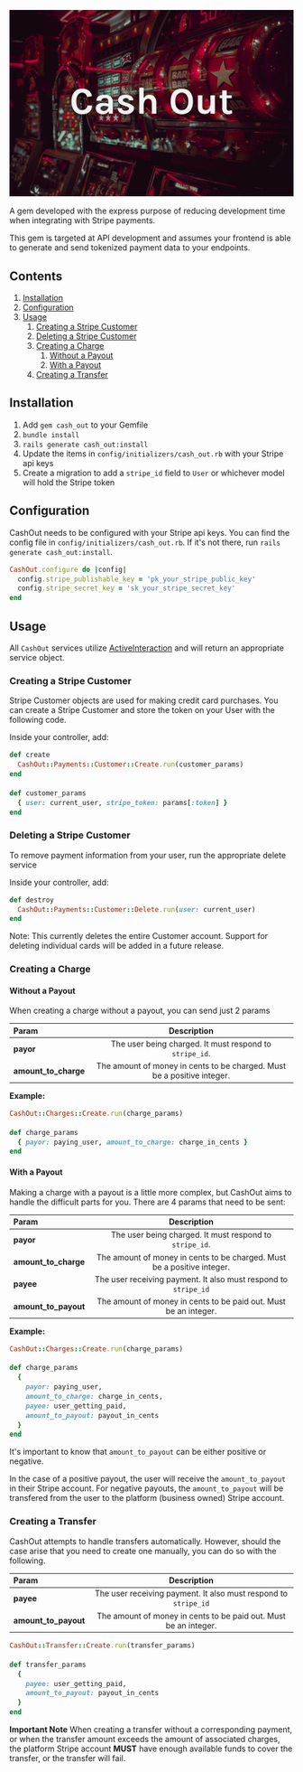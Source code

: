 ![Cash Out](assets/title-image.jpg)

A gem developed with the express purpose of reducing development time when integrating
with Stripe payments.

This gem is targeted at API development and assumes your frontend is able to generate
and send tokenized payment data to your endpoints.

## Contents
1. [Installation](#installation)
1. [Configuration](#configuration)
1. [Usage](#usage)
    1. [Creating a Stripe Customer](#creating-a-stripe-customer)
    1. [Deleting a Stripe Customer](#deleting-a-stripe-customer)
    1. [Creating a Charge](#creating-a-charge)
        1. [Without a Payout](#without-a-payout)
        1. [With a Payout](#with-a-payout)
    1. [Creating a Transfer](#creating-a-transfer)


## Installation

1. Add `gem cash_out` to your Gemfile
1. `bundle install`
1. `rails generate cash_out:install`
1. Update the items in `config/initializers/cash_out.rb` with your Stripe api keys
1. Create a migration to add a `stripe_id` field to `User` or whichever model will hold the Stripe token

## Configuration
CashOut needs to be configured with your Stripe api keys. You can find the config file
in `config/initializers/cash_out.rb`. If it's not there, run `rails generate cash_out:install`.

```ruby
CashOut.configure do |config|
  config.stripe_publishable_key = 'pk_your_stripe_public_key'
  config.stripe_secret_key = 'sk_your_stripe_secret_key'
end
```

## Usage

All `CashOut` services utilize [ActiveInteraction](https://github.com/AaronLasseigne/active_interaction)
and will return an appropriate service object.

### Creating a Stripe Customer

Stripe Customer objects are used for making credit card purchases. You can create a
Stripe Customer and store the token on your User with the following code.

Inside your controller, add:
```ruby
def create
  CashOut::Payments::Customer::Create.run(customer_params)
end

def customer_params
  { user: current_user, stripe_token: params[:token] }
end
```

### Deleting a Stripe Customer

To remove payment information from your user, run the appropriate delete service

Inside your controller, add:
```ruby
def destroy
  CashOut::Payments::Customer::Delete.run(user: current_user)
end
```

Note: This currently deletes the entire Customer account. Support for deleting
individual cards will be added in a future release.

### Creating a Charge

#### Without a Payout
When creating a charge without a payout, you can send just 2 params

| Param        | Description  |
:--------------|:------------:|
| **payor** | The user being charged. It must respond to `stripe_id`. |
| **amount_to_charge** | The amount of money in cents to be charged. Must be a positive integer. |

**Example:**

```ruby
CashOut::Charges::Create.run(charge_params)

def charge_params
  { payor: paying_user, amount_to_charge: charge_in_cents }
end
```

#### With a Payout
Making a charge with a payout is a little more complex, but CashOut aims to handle
the difficult parts for you. There are 4 params that need to be sent:

| Param        | Description  |
:--------------|:------------:|
| **payor** | The user being charged. It must respond to `stripe_id`. |
| **amount_to_charge** | The amount of money in cents to be charged. Must be a positive integer. |
| **payee** | The user receiving payment. It also must respond to `stripe_id` |
| **amount_to_payout** | The amount of money in cents to be paid out. Must be an integer. |

**Example:**

```ruby
CashOut::Charges::Create.run(charge_params)

def charge_params
  {
    payor: paying_user,
    amount_to_charge: charge_in_cents,
    payee: user_getting_paid,
    amount_to_payout: payout_in_cents
  }
end
```

It's important to know that `amount_to_payout` can be either positive or negative.

In the case of a positive payout, the user will receive the `amount_to_payout` in their Stripe account.
For negative payouts, the `amount_to_payout` will be transfered from the user to the platform (business owned)
Stripe account.

### Creating a Transfer
CashOut attempts to handle transfers automatically. However, should the case arise that you need to create
one manually, you can do so with the following.


| Param        | Description  |
:--------------|:------------:|
| **payee** | The user receiving payment. It also must respond to `stripe_id` |
| **amount_to_payout** | The amount of money in cents to be paid out. Must be an integer. |

```ruby
CashOut::Transfer::Create.run(transfer_params)

def transfer_params
  {
    payee: user_getting_paid,
    amount_to_payout: payout_in_cents
  }
end
```

**Important Note** When creating a transfer without a corresponding payment, or when the transfer
amount exceeds the amount of associated charges, the platform Stripe account **MUST** have enough
available funds to cover the transfer, or the transfer will fail.
